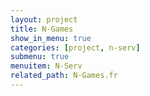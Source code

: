 ```yaml
---
layout: project
title: N-Games
show_in_menu: true
categories: [project, n-serv]
submenu: true
menuitem: N-Serv
related_path: N-Games.fr
---
```


